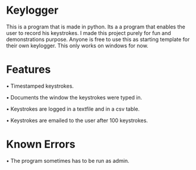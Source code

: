 # Keylogger

This is a program that is made in python. Its a a program that enables the user to record his keystrokes.  I made this project purely for fun and demonstrations purpose. Anyone is free to use this as starting template for their own keylogger. This only works on windows for now. 

# Features
•	Timestamped keystrokes. 

•	Documents the window the keystrokes were typed in. 

•	Keystrokes are logged in a textfile and in a csv table. 

• Keystrokes are emailed to the user after 100 keystrokes. 


# Known Errors

•	The program sometimes has to be run as admin.


